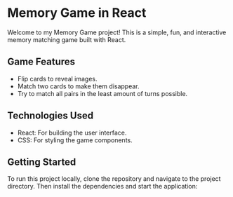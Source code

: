 # Memory Game in React

Welcome to my Memory Game project! This is a simple, fun, and interactive memory matching game built with React.

## Game Features

- Flip cards to reveal images.
- Match two cards to make them disappear.
- Try to match all pairs in the least amount of turns possible.

## Technologies Used

- React: For building the user interface.
- CSS: For styling the game components.

## Getting Started

To run this project locally, clone the repository and navigate to the project directory. Then install the dependencies and start the application:
